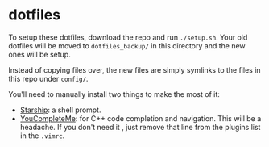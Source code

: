 # dotfiles

To setup these dotfiles, download the repo and run `./setup.sh`.
Your old dotfiles will be moved to `dotfiles_backup/` in this directory and the new ones will be setup.

Instead of copying files over, the new files are simply symlinks to the files in this repo under `config/`.

You'll need to manually install two things to make the most of it:

* [Starship](https://starship.rs/): a shell prompt.
* [YouCompleteMe](https://github.com/ycm-core/YouCompleteMe): for C++ code completion and navigation. This will be a headache. If you don't need it , just remove that line from the plugins list in the `.vimrc`.
